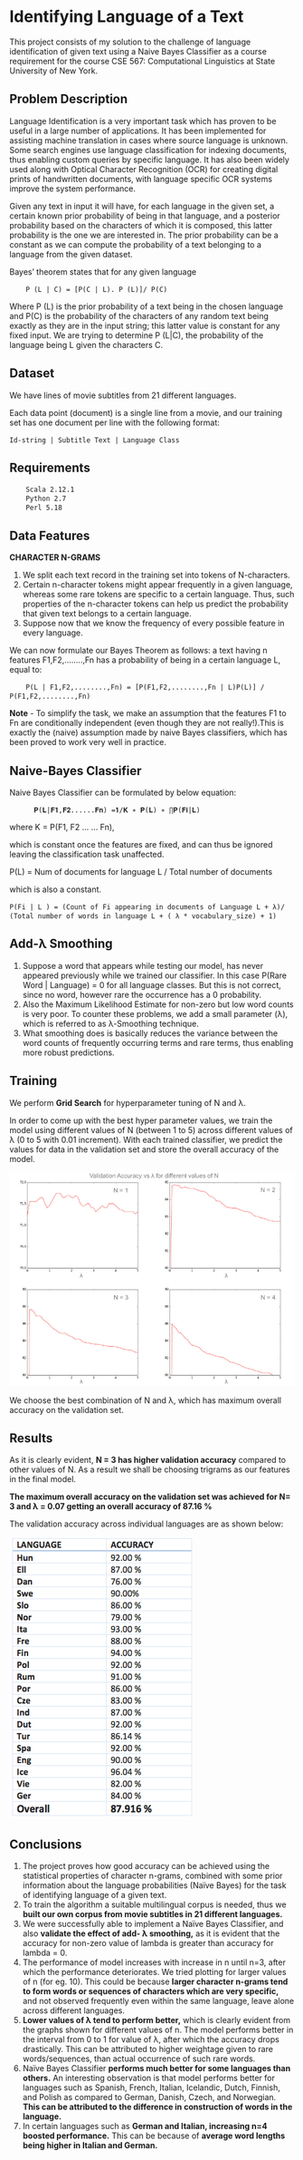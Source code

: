 # Identifying Language of a Text

This project consists of my solution to the challenge of language identification of given text using a Naive Bayes Classifier as a course requirement for the course CSE 567: Computational Linguistics at State University of New York.

## Problem Description

Language Identification is a very important task which has proven to be useful in a large number of applications. It has been implemented for assisting machine translation in cases where source language is unknown. Some search engines use language classification for indexing documents, thus enabling custom queries by specific language. It has also been widely used along with Optical Character Recognition (OCR) for creating digital prints of handwritten documents, with language specific OCR systems improve the system performance.

Given any text in input it will have, for each language in the given set, a certain known prior probability of being in that language, and a posterior probability based on the characters of which it is composed, this latter probability is the one we are interested in. The prior probability can be a constant as we can compute the probability of a text belonging to a language from the given dataset.

Bayes’ theorem states that for any given language
```
    P (L | C) = [P(C | L). P (L)]/ P(C)
```
Where P (L) is the prior probability of a text being in the chosen language and P(C) is the probability of the characters of any random text being exactly as they are in the input string; this latter value is constant for any fixed input.
We are trying to determine P (L|C), the probability of the language being L given the characters C.

## Dataset

We have lines of movie subtitles from 21 different languages. 

Each data point (document) is a single line from a movie, and our training set has one document per line with the following format:
```
Id-string | Subtitle Text | Language Class
```
## Requirements

        Scala 2.12.1
        Python 2.7
        Perl 5.18

## Data Features

**CHARACTER N-GRAMS**
  1. We split each text record in the training set into tokens of N-characters.
  2. Certain n-character tokens might appear frequently in a given language, whereas some rare tokens are specific to a certain language. Thus, such properties of the n-character tokens can help us predict the probability that given text belongs to a certain language.
  3. Suppose now that we know the frequency of every possible feature in every language. 
  
  We can now formulate our Bayes Theorem as follows: a text having n features F1,F2,........,Fn has a probability of being in a certain language L, equal to:
```
    P(L | F1,F2,........,Fn) = [P(F1,F2,........,Fn | L)P(L)] / P(F1,F2,........,Fn)
```

**Note** - To simplify the task, we make an assumption that the features F1 to Fn are conditionally independent (even though they are not really!).This is exactly the (naive) assumption made by naive Bayes classifiers, which has been proved to work very well in practice.

## Naive-Bayes Classifier

Naive Bayes Classifier can be formulated by below equation:
```
      𝐏(𝐋|𝐅𝟏,𝐅𝟐......𝐅𝐧) =𝟏/𝐊 ∗ 𝐏(𝐋) ∗ ∏𝐏(𝐅𝐢|𝐋)
```
where K = P(F1, F2 ... ... Fn), 

which is constant once the features are fixed, and can thus be ignored leaving the classification task unaffected.

P(L) = Num of documents for language L / Total number of documents

which is also a constant.
```
P(Fi | L ) = (Count of Fi appearing in documents of Language L + λ)/ (Total number of words in language L + ( λ * vocabulary_size) + 1)
```

## Add-λ Smoothing

  1. Suppose a word that appears while testing our model, has never appeared previously while we trained our classifier. In this case P(Rare Word | Language) = 0 for all language classes. But this is not correct, since no word, however rare the occurrence has a 0 probability.
  2. Also the Maximum Likelihood Estimate for non-zero but low word counts is very poor. To counter these problems, we add a small parameter (λ), which is referred to as λ-Smoothing technique.
  3. What smoothing does is basically reduces the variance between the word counts of frequently occurring terms and rare terms, thus enabling more robust predictions.
  
## Training

We perform **Grid Search** for hyperparameter tuning of N and λ.

In order to come up with the best hyper parameter values, we train the model using different values of N (between 1 to 5) across different values of λ (0 to 5 with 0.01 increment). With each trained classifier, we predict the values for data in the validation set and store the overall accuracy of the model.

![Image](https://github.com/darshanbagul/Textual_Language_Identification/blob/master/results/combine_images.jpg)

We choose the best combination of N and λ, which has maximum overall accuracy on the validation set.

## Results

As it is clearly evident, **N = 3 has higher validation accuracy** compared to other values of N. As a result we shall be choosing trigrams as our features in the final model.

**The maximum overall accuracy on the validation set was achieved for N= 3 and λ = 0.07 getting an overall accuracy of 87.16 %**

The validation accuracy across individual languages are as shown below:

![Image](https://github.com/darshanbagul/Textual_Language_Identification/blob/master/results/language_accuracies.png)

## Conclusions

   1. The project proves how good accuracy can be achieved using the statistical properties of character n-grams, combined with some prior information about the language probabilities (Naïve Bayes) for the task of identifying language of a given text. 
   2. To train the algorithm a suitable multilingual corpus is needed, thus we **built our own corpus from movie subtitles in 21 different languages.** 
   3. We were successfully able to implement a Naïve Bayes Classifier, and also **validate the effect of add- λ smoothing,** as it is evident that the accuracy for non-zero value of lambda is greater than accuracy for lambda = 0.
   4. The performance of model increases with increase in n until n=3, after which the performance deteriorates. We tried plotting for larger values of n (for eg. 10). This could be because **larger character n-grams tend to form words or sequences of characters which are very specific,** and not observed frequently even within the same language, leave alone across different languages.
   5. **Lower values of λ tend to perform better,** which is clearly evident from the graphs shown for different values of n. The model performs better in the interval from 0 to 1 for value of λ, after which the accuracy drops drastically. This can be attributed to higher weightage given to rare words/sequences, than actual occurrence of such rare words.
   6. Naïve Bayes Classifier **performs much better for some languages than others.** An interesting observation is that model performs better for languages such as Spanish, French, Italian, Icelandic, Dutch, Finnish, and Polish as compared to German, Danish, Czech, and Norwegian. **This can be attributed to the difference in construction of words in the language.**
   7. In certain languages such as **German and Italian, increasing n=4 boosted performance.** This can be because of **average word lengths being higher in Italian and German.**
